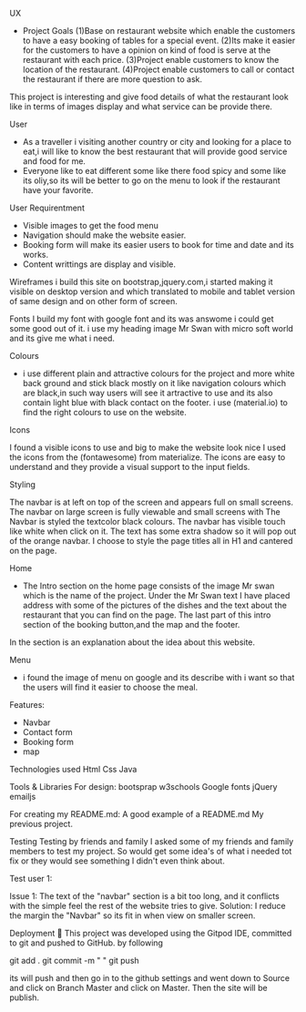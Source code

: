 UX
* Project Goals
(1)Base on restaurant website which enable the customers to have a easy booking of tables for a special event.
(2)Its make it easier for the customers to have a opinion on kind of food is serve at the restaurant with each price.
(3)Project enable customers to know the location of the restaurant.
(4)Project enable customers to call or contact the restaurant if there are more question to ask.

 This project is interesting and give food details of what the restaurant look like in terms of images display and what service can be provide there.

 User
 * As a traveller i visiting another country or city and looking for a place to eat,i will like to know the best restaurant that will provide good service  and food for me.
* Everyone like to eat different some like there food spicy and some like its oliy,so its will be better to go on the menu to look if the restaurant have your favorite.

User Requirentment
* Visible images to get the food menu
* Navigation should make the website easier.
* Booking form will make its easier users to book for time and date and its works.
* Content writtings are display and visible.

Wireframes
i build this site on bootstrap,jquery.com,i started making it visible on desktop version and which translated to mobile and tablet version of same design and on other form of screen.

Fonts
I build my font with google font and its was answome i could get some good out of it.
i use my heading image Mr Swan with micro soft world  and its give me what i need.

Colours
* i use different plain and attractive colours for the project and more white back ground and stick black mostly on it like navigation colours which are black,in such way users will see it artractive to use and its also contain light blue with black contact on the footer.
i use (material.io) to find the right colours to use on the website.


Icons

I found a visible icons to use and big to make the website look nice 
I used the icons from the (fontawesome) from materialize. 
The icons are easy to understand and they provide a visual support to the input fields.


Styling

The navbar is at left on top of the screen and appears full on small screens. The navbar on large screen is fully viewable and small screens with
The Navbar is styled  the textcolor black colours. 
The navbar has visible touch like white when click on it.
The text has some extra shadow so it will pop out of the orange navbar. 
I choose to style the page titles all in H1 and cantered on the page.

Home
* The Intro section on the home page consists of the image Mr swan which is the name of the project.
Under the Mr Swan text I have placed address  with some of the pictures of the dishes and the text about the restaurant that you can find on the page. 
The last part of this intro section of the booking button,and the map and the footer.

In the  section is an explanation about the idea about this website.

Menu 
* i found the image of menu on google and its describe with i want so that the users will find it easier to choose the meal.

Features:
 * Navbar
 * Contact form
 * Booking form
 * map

Technologies used
Html
Css 
Java


 Tools & Libraries
For design:
bootsprap
w3schools
Google fonts
jQuery
emailjs

For creating my README.md:
A good example of a README.md
My previous project.

Testing
Testing by friends and family
I asked some of my friends and family members to test my project. So would get some idea's of what i needed tot fix or they would see something I didn't even think about.

Test user 1:

Issue 1: The text of the "navbar" section is a bit too long, and it conflicts with the simple feel the rest of the website tries to give. Solution: I reduce the margin the "Navbar" so its fit in when view on smaller screen.


Deployment 🚀
This project was developed using the Gitpod IDE, committed to git and pushed to GitHub.
by following 

git add .
git commit -m " "
git push

its will push and then go in to the github settings and went down to Source and click on Branch Master and click on Master.
Then the site will be publish.

